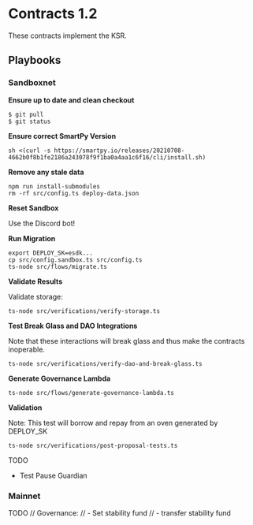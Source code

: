 # Contracts 1.2

These contracts implement the KSR. 

## Playbooks
### Sandboxnet

**Ensure up to date and clean checkout**
```
$ git pull
$ git status
```

**Ensure correct SmartPy Version**

```
sh <(curl -s https://smartpy.io/releases/20210708-4662b0f8b1fe2186a243078f9f1ba0a4aa1c6f16/cli/install.sh)
```

**Remove any stale data**
```
npm run install-submodules
rm -rf src/config.ts deploy-data.json
```

**Reset Sandbox**

Use the Discord bot!

**Run Migration**
```
export DEPLOY_SK=esdk...
cp src/config.sandbox.ts src/config.ts
ts-node src/flows/migrate.ts
```

**Validate Results**

Validate storage:
```
ts-node src/verifications/verify-storage.ts
```

**Test Break Glass and DAO Integrations**

Note that these interactions will break glass and thus make the contracts inoperable. 

```
ts-node src/verifications/verify-dao-and-break-glass.ts
```

**Generate Governance Lambda**

```
ts-node src/flows/generate-governance-lambda.ts
```

**Validation**

Note: This test will borrow and repay from an oven generated by DEPLOY_SK

```
ts-node src/verifications/post-proposal-tests.ts
```

TODO
- Test Pause Guardian

### Mainnet
TODO
  // Governance: 
  // - Set stability fund
  // - transfer stability fund

